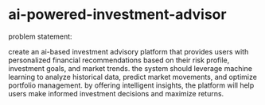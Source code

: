 # ai-powered-investment-advisor

problem statement:

create an ai-based investment advisory platform that provides users with personalized financial recommendations based on their risk profile, investment goals, and market trends.
the system should leverage machine learning to analyze historical data, predict market movements, and optimize portfolio management.
by offering intelligent insights, the platform will help users make informed investment decisions and maximize returns.

